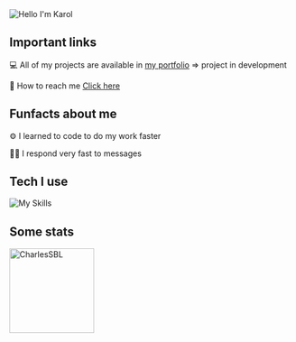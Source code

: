 <img alt="Hello I'm Karol" align="center" src="https://readme-typing-svg.demolab.com?font=Fira+Code&size=19&pause=1000&color=bdf2ff&center=false&vCenter=true&width=435&lines=Hello+I'm+Charles">

## Important links

💻 All of my projects are available in [my portfolio](https://portfolio01-kappa.vercel.app/) => project in development

📧 How to reach me [Click here](https://linkedin.com/in/karol-s-802755258)

## Funfacts about me

⚙ I learned to code to do my work faster

🐱‍👤 I respond very fast to messages

## Tech I use

![My Skills](https://skillicons.dev/icons?i=java,kotlin,scala,spring,typescript,nodejs,react,jest,nextjs)

## Some stats

<span>
<img  height="150px" src="https://github-readme-stats.vercel.app/api/top-langs?username=CharlesSBL&show_icons=true&locale=en&layout=compact&theme=transparent" alt="CharlesSBL" /> 
</span>
